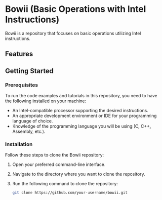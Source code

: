 # Bowii (Basic Operations with Intel Instructions)

Bowii is a repository that focuses on basic operations utilizing Intel instructions.

## Features

## Getting Started


### Prerequisites

To run the code examples and tutorials in this repository, you need to have the following installed on your machine:

- An Intel-compatible processor supporting the desired instructions.
- An appropriate development environment or IDE for your programming language of choice.
- Knowledge of the programming language you will be using (C, C++, Assembly, etc.).

### Installation

Follow these steps to clone the Bowii repository:

1. Open your preferred command-line interface.
2. Navigate to the directory where you want to clone the repository.
3. Run the following command to clone the repository:

   ```bash
   git clone https://github.com/your-username/bowii.git
